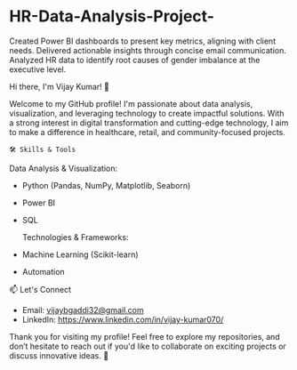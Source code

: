 # HR-Data-Analysis-Project-
Created Power BI dashboards to present key metrics, aligning with client needs. Delivered actionable insights through concise email communication. Analyzed HR data to identify root causes of gender imbalance at the executive level.


Hi there, I'm Vijay Kumar! 👋

Welcome to my GitHub profile! I'm passionate about data analysis, visualization, and leveraging technology to create impactful solutions. With a strong interest in digital transformation and cutting-edge technology, I aim to make a difference in healthcare, retail, and community-focused projects.



    🛠️ Skills & Tools

   Data Analysis & Visualization:
- Python (Pandas, NumPy, Matplotlib, Seaborn)
- Power BI
- SQL

  Technologies & Frameworks:
- Machine Learning (Scikit-learn)
- Automation



📫 Let's Connect

- Email: vijaybgaddi32@gmail.com
- LinkedIn: https://www.linkedin.com/in/vijay-kumar070/



Thank you for visiting my profile! Feel free to explore my repositories, and don’t hesitate to reach out if you'd like to collaborate on exciting projects or discuss innovative ideas. 🚀
